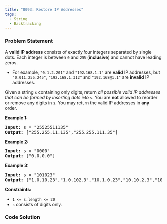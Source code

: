 ```yaml
---
title: "0093: Restore IP Addresses"
tags:
  - String
  - Backtracking
---
```

### Problem Statement

<p>A <strong>valid IP address</strong> consists of exactly four integers separated by single dots. Each integer is between <code>0</code> and <code>255</code> (<strong>inclusive</strong>) and cannot have leading zeros.</p>

<ul>
	<li>For example, <code>&quot;0.1.2.201&quot;</code> and <code>&quot;192.168.1.1&quot;</code> are <strong>valid</strong> IP addresses, but <code>&quot;0.011.255.245&quot;</code>, <code>&quot;192.168.1.312&quot;</code> and <code>&quot;192.168@1.1&quot;</code> are <strong>invalid</strong> IP addresses.</li>
</ul>

<p>Given a string <code>s</code> containing only digits, return <em>all possible valid IP addresses that can be formed by inserting dots into </em><code>s</code>. You are <strong>not</strong> allowed to reorder or remove any digits in <code>s</code>. You may return the valid IP addresses in <strong>any</strong> order.</p>


<p><strong class="example">Example 1:</strong></p>

<pre>
<strong>Input:</strong> s = &quot;25525511135&quot;
<strong>Output:</strong> [&quot;255.255.11.135&quot;,&quot;255.255.111.35&quot;]
</pre>

<p><strong class="example">Example 2:</strong></p>

<pre>
<strong>Input:</strong> s = &quot;0000&quot;
<strong>Output:</strong> [&quot;0.0.0.0&quot;]
</pre>

<p><strong class="example">Example 3:</strong></p>

<pre>
<strong>Input:</strong> s = &quot;101023&quot;
<strong>Output:</strong> [&quot;1.0.10.23&quot;,&quot;1.0.102.3&quot;,&quot;10.1.0.23&quot;,&quot;10.10.2.3&quot;,&quot;101.0.2.3&quot;]
</pre>


<p><strong>Constraints:</strong></p>

<ul>
	<li><code>1 &lt;= s.length &lt;= 20</code></li>
	<li><code>s</code> consists of digits only.</li>
</ul>


### Code Solution

```python

```
